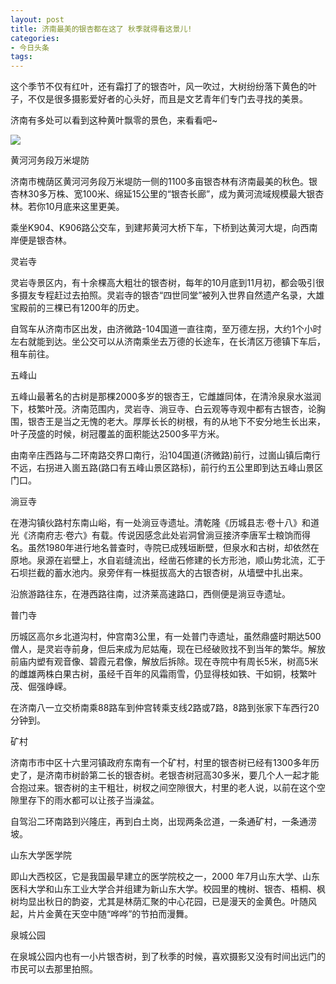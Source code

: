 ```yaml
---
layout: post
title: 济南最美的银杏都在这了 秋季就得看这景儿!
categories:
- 今日头条
tags:
---
```

这个季节不仅有红叶，还有霜打了的银杏叶，风一吹过，大树纷纷落下黄色的叶子，不仅是很多摄影爱好者的心头好，而且是文艺青年们专门去寻找的美景。

济南有多处可以看到这种黄叶飘零的景色，来看看吧~

![](http://p1.pstatp.com/large/8503/4027451361)

黄河河务段万米堤防

济南市槐荫区黄河河务段万米堤防一侧的1100多亩银杏林有济南最美的秋色。银杏林30多万株、宽100米、绵延15公里的“银杏长廊”，成为黄河流域规模最大银杏林。若你10月底来这里更美。

乘坐K904、K906路公交车，到建邦黄河大桥下车，下桥到达黄河大堤，向西南岸便是银杏林。

灵岩寺

灵岩寺景区内，有十余棵高大粗壮的银杏树，每年的10月底到11月初，都会吸引很多摄友专程赶过去拍照。灵岩寺的银杏“四世同堂”被列入世界自然遗产名录，大雄宝殿前的三棵已有1200年的历史。

自驾车从济南市区出发，由济微路-104国道一直往南，至万德左拐，大约1个小时左右就能到达。坐公交可以从济南乘坐去万德的长途车，在长清区万德镇下车后，租车前往。

五峰山

五峰山最著名的古树是那棵2000多岁的银杏王，它雌雄同体，在清泠泉泉水滋润下，枝繁叶茂。济南范围内，灵岩寺、淌豆寺、白云观等寺观中都有古银杏，论胸围，银杏王是当之无愧的老大。厚厚长长的树根，有的从地下不安分地生长出来，叶子茂盛的时候，树冠覆盖的面积能达2500多平方米。

由南辛庄西路与二环南路交界口南行，沿104国道(济微路)前行，过崮山镇后南行不远，右拐进入崮五路(路口有五峰山景区路标)，前行约五公里即到达五峰山景区门口。

淌豆寺

在港沟镇伙路村东南山峪，有一处淌豆寺遗址。清乾隆《历城县志·卷十八》和道光《济南府志·卷六》有载。传说因感念此处岩洞曾淌豆接济李唐军士粮饷而得名。虽然1980年进行地名普查时，寺院已成残垣断壁，但泉水和古树，却依然在原地。泉源在岩壁上，水自岩缝流出，经凿石修建的长方形池，顺山势北流，汇于石坝拦截的蓄水池内。泉旁伴有一株挺拔高大的古银杏树，从墙壁中扎出来。

沿旅游路往东，在港西路往南，过济莱高速路口，西侧便是淌豆寺遗址。

普门寺

历城区高尔乡北道沟村，仲宫南3公里，有一处普门寺遗址，虽然鼎盛时期达500僧人，是灵岩寺前身，但后来成为尼姑庵，现在已经破败找不到当年的繁华。解放前庙内塑有观音像、碧霞元君像，解放后拆除。现在寺院中有周长5米，树高5米的雌雄两株白果古树，虽经千百年的风霜雨雪，仍显得枝如铁、干如铜，枝繁叶茂、倔强峥嵘。

在济南八一立交桥南乘88路车到仲宫转乘支线2路或7路，8路到张家下车西行20分钟到。

矿村

济南市市中区十六里河镇政府东南有一个矿村，村里的银杏树已经有1300多年历史了，是济南市树龄第二长的银杏树。老银杏树冠高30多米，要几个人一起才能合抱过来。银杏树的主干粗壮，树杈之间空隙很大，村里的老人说，以前在这个空隙里存下的雨水都可以让孩子当澡盆。

自驾沿二环南路到兴隆庄，再到白土岗，出现两条岔道，一条通矿村，一条通涝坡。

山东大学医学院

即山大西校区，它是我国最早建立的医学院校之一，2000 
年7月山东大学、山东医科大学和山东工业大学合并组建为新山东大学。校园里的槐树、银杏、梧桐、枫树均显出秋日的韵姿，尤其是林荫汇聚的中心花园，已是漫天的金黄色。叶随风起，片片金黄在天空中随“哗哗”的节拍而漫舞。

泉城公园

在泉城公园内也有一小片银杏树，到了秋季的时候，喜欢摄影又没有时间出远门的市民可以去那里拍照。